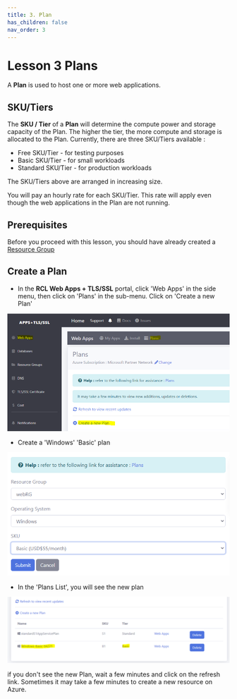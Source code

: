 ```yaml
---
title: 3. Plan
has_children: false
nav_order: 3
---
```


# Lesson 3 Plans

A **Plan** is used to host one or more web applications. 

## SKU/Tiers

The **SKU / Tier** of a **Plan** will determine the compute power and storage capacity of the Plan. The higher the tier, the more compute and storage is allocated to the Plan. Currently, there are three SKU/Tiers available :

- Free SKU/Tier - for testing purposes
- Basic SKU/Tier - for small workloads
- Standard SKU/Tier - for production workloads

The SKU/Tiers above are arranged in increasing size.

You will pay an hourly rate for each SKU/Tier. This rate will apply even though the web applications in the Plan are not running.

## Prerequisites

Before you proceed with this lesson, you should have already created a [Resource Group](https://rcl-cloud-apps.github.io/cloud101/2-resource-groups.html) 

## Create a Plan

- In the **RCL Web Apps + TLS/SSL** portal, click 'Web Apps' in the side menu, then click on 'Plans' in the sub-menu. Click on 'Create a new Plan'

![plan](images/plan-create.PNG)

- Create a 'Windows' 'Basic' plan 

![plan](images/plan-create2.PNG)

- In the 'Plans List', you will see the new plan

![plan](images/plan-list.PNG)

if you don't see the new Plan, wait a few minutes and click on the refresh link. Sometimes it may take a few minutes to create a new resource on Azure.





